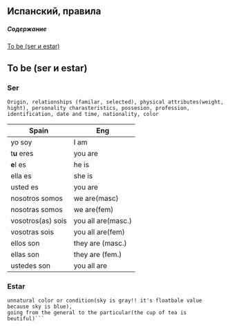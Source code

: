 Испанский, правила
---------------------

##### Содержание  
[To be (ser и estar)](#tobe)

<a name="tobe"><h2>To be (ser и estar)</h2></a>
### Ser
`Origin, relationships (familar, selected), physical attributes(weight, hight), personality charasteristics, possesion, profession, identification, date and time, nationality, color`

Spain|Eng 
--| --
yo soy | I am
t**u** eres | you are
**e**l es | he is
ella es | she is
usted es | you are
nosotros somos | we are(masc)
nosotras somos | we are(fem)
vosotros(as) sois | you all are(masc.)
vosotras sois | you all are(fem)
ellos son | they are (masc.)
ellas son | they are (fem.)
ustedes son | you all are

### Estar

```Location, mood, physical condition, results of action, 
unnatural color or condition(sky is gray!! it's floatbale value because sky is blue),
going from the general to the particular(the cup of tea is beutiful)```


